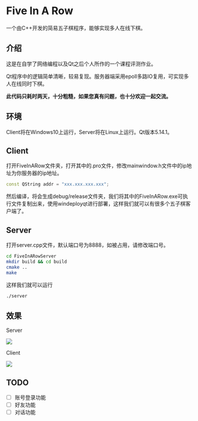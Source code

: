 # Five In A Row

一个由C++开发的简易五子棋程序，能够实现多人在线下棋。

## 介绍

这是在自学了网络编程以及Qt之后个人所作的一个课程评测作业。

Qt程序中的逻辑简单清晰，较易复现。服务器端采用epoll多路IO复用，可实现多人在线同时下棋。

**此代码只耗时两天，十分粗糙，如果您真有问题，也十分欢迎一起交流。**

## 环境

Client将在Windows10上运行，Server将在Linux上运行。Qt版本5.14.1。

## Client

打开FiveInARow文件夹，打开其中的.pro文件，修改mainwindow.h文件中的ip地址为你服务器的ip地址。

```c++
const QString addr = "xxx.xxx.xxx.xxx";
```

然后编译，将会生成debug/release文件夹，我们将其中的FiveInARow.exe可执行文件复制出来，使用windeployqt进行部署，这样我们就可以有很多个五子棋客户端了。

## Server

打开server.cpp文件，默认端口号为8888，如被占用，请修改端口号。

```bash
cd FiveInARowServer
mkdir build && cd build
cmake ..
make
```

这样我们就可以运行

```bash
./server
```

## 效果

Server

![](C:/Users/LIN/Documents/GitHub/FiveInARow/images/1.png)

Client

![](C:/Users/LIN/Documents/GitHub/FiveInARow/images/1.gif)

## TODO

- [ ] 账号登录功能
- [ ] 好友功能
- [ ] 对话功能